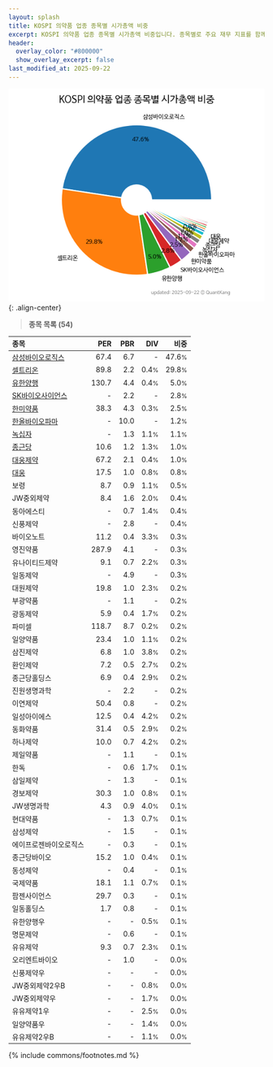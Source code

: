 ```yaml
---
layout: splash
title: KOSPI 의약품 업종 종목별 시가총액 비중
excerpt: KOSPI 의약품 업종 종목별 시가총액 비중입니다. 종목별로 주요 재무 지표를 함께 표시합니다.
header:
  overlay_color: "#800000"
  show_overlay_excerpt: false
last_modified_at: 2025-09-22
---
```



![KOSPI 의약품 업종 종목별 시가총액 비중](/stats/sector/images/kospi_업종_의약품_종목.png){: .align-center}


> **종목 목록 (54)**<a id="list"></a>

| **종목** | **PER** | **PBR** | **DIV** | **비중** |
| :------- | ------: | ------: | ------: | -------: |
| [삼성바이오로직스](/207940/) | 67.4 | 6.7 | - | 47.6<small>%</small> |
| [셀트리온](/068270/) | 89.8 | 2.2 | 0.4<small>%</small> | 29.8<small>%</small> |
| [유한양행](/000100/) | 130.7 | 4.4 | 0.4<small>%</small> | 5.0<small>%</small> |
| [SK바이오사이언스](/302440/) | - | 2.2 | - | 2.8<small>%</small> |
| [한미약품](/128940/) | 38.3 | 4.3 | 0.3<small>%</small> | 2.5<small>%</small> |
| [한올바이오파마](/009420/) | - | 10.0 | - | 1.2<small>%</small> |
| [녹십자](/006280/) | - | 1.3 | 1.1<small>%</small> | 1.1<small>%</small> |
| [종근당](/185750/) | 10.6 | 1.2 | 1.3<small>%</small> | 1.0<small>%</small> |
| [대웅제약](/069620/) | 67.2 | 2.1 | 0.4<small>%</small> | 1.0<small>%</small> |
| [대웅](/003090/) | 17.5 | 1.0 | 0.8<small>%</small> | 0.8<small>%</small> |
| 보령 | 8.7 | 0.9 | 1.1<small>%</small> | 0.5<small>%</small> |
| JW중외제약 | 8.4 | 1.6 | 2.0<small>%</small> | 0.4<small>%</small> |
| 동아에스티 | - | 0.7 | 1.4<small>%</small> | 0.4<small>%</small> |
| 신풍제약 | - | 2.8 | - | 0.4<small>%</small> |
| 바이오노트 | 11.2 | 0.4 | 3.3<small>%</small> | 0.3<small>%</small> |
| 영진약품 | 287.9 | 4.1 | - | 0.3<small>%</small> |
| 유나이티드제약 | 9.1 | 0.7 | 2.2<small>%</small> | 0.3<small>%</small> |
| 일동제약 | - | 4.9 | - | 0.3<small>%</small> |
| 대원제약 | 19.8 | 1.0 | 2.3<small>%</small> | 0.2<small>%</small> |
| 부광약품 | - | 1.1 | - | 0.2<small>%</small> |
| 광동제약 | 5.9 | 0.4 | 1.7<small>%</small> | 0.2<small>%</small> |
| 파미셀 | 118.7 | 8.7 | 0.2<small>%</small> | 0.2<small>%</small> |
| 일양약품 | 23.4 | 1.0 | 1.1<small>%</small> | 0.2<small>%</small> |
| 삼진제약 | 6.8 | 1.0 | 3.8<small>%</small> | 0.2<small>%</small> |
| 환인제약 | 7.2 | 0.5 | 2.7<small>%</small> | 0.2<small>%</small> |
| 종근당홀딩스 | 6.9 | 0.4 | 2.9<small>%</small> | 0.2<small>%</small> |
| 진원생명과학 | - | 2.2 | - | 0.2<small>%</small> |
| 이연제약 | 50.4 | 0.8 | - | 0.2<small>%</small> |
| 일성아이에스 | 12.5 | 0.4 | 4.2<small>%</small> | 0.2<small>%</small> |
| 동화약품 | 31.4 | 0.5 | 2.9<small>%</small> | 0.2<small>%</small> |
| 하나제약 | 10.0 | 0.7 | 4.2<small>%</small> | 0.2<small>%</small> |
| 제일약품 | - | 1.1 | - | 0.1<small>%</small> |
| 한독 | - | 0.6 | 1.7<small>%</small> | 0.1<small>%</small> |
| 삼일제약 | - | 1.3 | - | 0.1<small>%</small> |
| 경보제약 | 30.3 | 1.0 | 0.8<small>%</small> | 0.1<small>%</small> |
| JW생명과학 | 4.3 | 0.9 | 4.0<small>%</small> | 0.1<small>%</small> |
| 현대약품 | - | 1.3 | 0.7<small>%</small> | 0.1<small>%</small> |
| 삼성제약 | - | 1.5 | - | 0.1<small>%</small> |
| 에이프로젠바이오로직스 | - | 0.3 | - | 0.1<small>%</small> |
| 종근당바이오 | 15.2 | 1.0 | 0.4<small>%</small> | 0.1<small>%</small> |
| 동성제약 | - | 0.4 | - | 0.1<small>%</small> |
| 국제약품 | 18.1 | 1.1 | 0.7<small>%</small> | 0.1<small>%</small> |
| 팜젠사이언스 | 29.7 | 0.3 | - | 0.1<small>%</small> |
| 일동홀딩스 | 1.7 | 0.8 | - | 0.1<small>%</small> |
| 유한양행우 | - | - | 0.5<small>%</small> | 0.1<small>%</small> |
| 명문제약 | - | 0.6 | - | 0.1<small>%</small> |
| 유유제약 | 9.3 | 0.7 | 2.3<small>%</small> | 0.1<small>%</small> |
| 오리엔트바이오 | - | 1.0 | - | 0.0<small>%</small> |
| 신풍제약우 | - | - | - | 0.0<small>%</small> |
| JW중외제약2우B | - | - | 0.8<small>%</small> | 0.0<small>%</small> |
| JW중외제약우 | - | - | 1.7<small>%</small> | 0.0<small>%</small> |
| 유유제약1우 | - | - | 2.5<small>%</small> | 0.0<small>%</small> |
| 일양약품우 | - | - | 1.4<small>%</small> | 0.0<small>%</small> |
| 유유제약2우B | - | - | 1.1<small>%</small> | 0.0<small>%</small> |

{% include commons/footnotes.md %}
